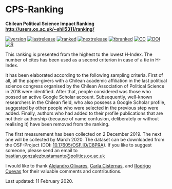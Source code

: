 # CPS-Ranking
**Chilean Political Science Impact Ranking** \
**http://users.ox.ac.uk/~shil5311/ranking/**

[![version](https://img.shields.io/badge/version-v2.3.2-blue.svg)](https://github.com/bgonzalezbustamante/CPS-Ranking/blob/next-update/changelog.txt) [![lastrelease](https://img.shields.io/badge/latest%20release-December%202019-orange.svg)](http://users.ox.ac.uk/~shil5311/ranking/series/2019-12-02-impact-ranking/) [![ranked](https://img.shields.io/badge/cases%20ranked-125-brightgreen.svg)](http://users.ox.ac.uk/~shil5311/ranking/series/2019-12-02-impact-ranking/) [![nextrelease](https://img.shields.io/badge/next%20release-March%202020-red.svg)](https://github.com/bgonzalezbustamante/CPS-Ranking/blob/next-update/changelog.txt) [![tbranked](https://img.shields.io/badge/to%20be%20ranked-14-yellow.svg)](https://github.com/bgonzalezbustamante/CPS-Ranking/blob/next-update/to-be-ranked.md) [![CC](https://img.shields.io/badge/license-CC--BY--4.0-black)](https://creativecommons.org/licenses/by/4.0/) [![DOI](https://img.shields.io/badge/DOI-10.17605%2FOSF.IO%2FC8PRA-blue)](https://doi.org/10.17605/OSF.IO/C8PRA) [![R](https://img.shields.io/badge/Made%20with-R%20v3.6.1-1f425f.svg)](https://cran.r-project.org/)

This ranking is presented from the highest to the lowest H-Index. The number of cites has been used as a second criterion in case of a tie in H-Index.

It has been elaborated according to the following sampling criteria. First of all, all the paper-givers with a Chilean academic affiliation in the last political science congress organised by the Chilean Association of Political Science in 2018 were identified. After that, people considered was those who possed an active Google Scholar account. Subsequently, well-known researchers in the Chilean field, who also possess a Google Scholar profile, suggested by other people who were selected in the previous step were added. Finally, authors who had added to their profile publications that are not their authorship (because of name confusion, deliberately or without realising it) have been removed from the ranking.

The first measurement has been collected on 2 December 2019. The next one will be collected by March 2020. The dataset can be downloaded from the OSF-Project (DOI: [10.17605/OSF.IO/C8PRA](http://doi.org/10.17605/OSF.IO/C8PRA)). If you like to suggest someone, please send an email to bastian.gonzalezbustamante@politics.ox.ac.uk 

I would like to thank [Alejandro Olivares](http://users.ox.ac.uk/~shil5311/authors/aolivares), [Carla Cisternas](http://users.ox.ac.uk/~shil5311/authors/ccisternas), and [Rodrigo Cuevas](http://users.ox.ac.uk/~shil5311/authors/rcuevas) for their valuable comments and contributions. 

Last updated: 11 February 2020.
